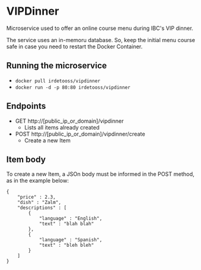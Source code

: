 # VIPDinner
Microservice used to offer an online course menu during IBC's VIP dinner.

The service uses an in-memoru database. So, keep the initial menu course safe in case you need to restart the Docker Container.

## Running the microservice

* ```docker pull irdetooss/vipdinner```
* ```docker run -d -p 80:80 irdetooss/vipdinner```

## Endpoints

* GET http://[public_ip_or_domain]/vipdinner
  - Lists all items already created
* POST http://[public_ip_or_domain]/vipdinner/create
  - Create a new Item

## Item body

To create a new Item, a JSOn body must be informed in the POST method, as in the example below:

```
{
	"price" : 2.3,
	"dish" : "Zalm",
	"descriptions" : [
		{
			"language" : "English",
			"text" : "blah blah"
		},
		{
			"language" : "Spanish",
			"text" : "bleh bleh"
		}
	]
}
```
